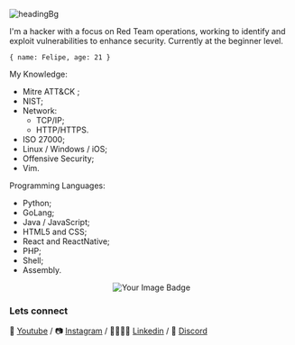 ![headingBg](https://github.com/h3h394/h3h394/blob/master/img/codeBg.jpg)

I'm a hacker with a focus on Red Team operations, working to identify and exploit vulnerabilities to enhance security. Currently at the beginner level.


``
{ name: Felipe, age: 21 }
``

My Knowledge:
* Mitre ATT&CK ;
* NIST;
* Network:
  * TCP/IP;
  * HTTP/HTTPS.
* ISO 27000;
* Linux / Windows / iOS;
* Offensive Security;
* Vim.

Programming Languages:
* Python;
* GoLang;
* Java / JavaScript;
* HTML5 and CSS;
* React and ReactNative;
* PHP;
* Shell;
* Assembly.


<p align="center">
  <img src="https://tryhackme-badges.s3.amazonaws.com/LichRoot.png" alt="Your Image Badge" />
</p>


### Lets connect

🎥 [Youtube][Youtube] / 📷 [Instagram][Instagram] / 👨‍👨‍👧‍👦 [Linkedin][Linkedin] / 🐧 [Discord][Discord]

[Youtube]: https://www.youtube.com/@Felpopito
[Instagram]: https://www.instagram.com/felps.rosa/
[Linkedin]: https://www.linkedin.com/in/apenas-um-rosa/
[Discord]: https://discord.gg/psycho_crow
